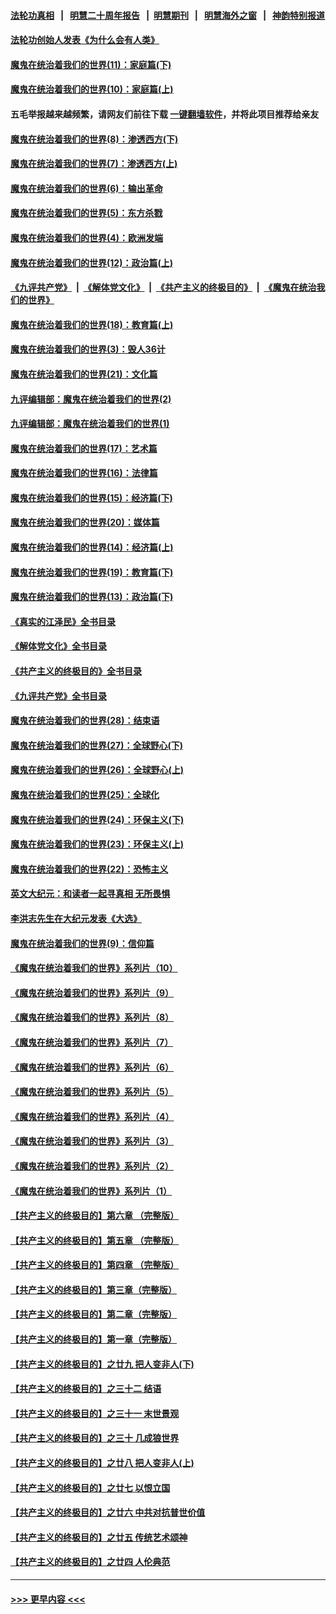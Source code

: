 #### [法轮功真相](https://github.com/gfw-breaker/truth/blob/master/README.md?t=0) &nbsp;&nbsp;|&nbsp;&nbsp; [明慧二十周年报告](https://github.com/gfw-breaker/mh-reports/blob/master/README.md?t=0) &nbsp;&nbsp;|&nbsp;&nbsp;[明慧期刊](https://github.com/gfw-breaker/mh-qikan) &nbsp;&nbsp;|&nbsp;&nbsp; [明慧海外之窗](https://github.com/gfw-breaker/mh-news/blob/master/README.md?t=0) &nbsp;&nbsp;|&nbsp;&nbsp; [神韵特别报道](https://github.com/gfw-breaker/mh-news/blob/master/shenyun.md?t=0)
#### [法轮功创始人发表《为什么会有人类》](../pages/nsc422/n13912117.md?t=03290043) 
#### [魔鬼在统治着我们的世界(11)：家庭篇(下)](../pages/nsc422/n10440961.md?t=03290043) 
#### [魔鬼在统治着我们的世界(10)：家庭篇(上)](../pages/nsc422/n10435448.md?t=03290043) 
#### 五毛举报越来越频繁，请网友们前往下载 [一键翻墙软件](https://github.com/gfw-breaker/ssr-accounts)，并将此项目推荐给亲友
#### [魔鬼在统治着我们的世界(8)：渗透西方(下)](../pages/nsc422/n10429603.md?t=03290043) 
#### [魔鬼在统治着我们的世界(7)：渗透西方(上)](../pages/nsc422/n10426013.md?t=03290043) 
#### [魔鬼在统治着我们的世界(6)：输出革命](../pages/nsc422/n10421536.md?t=03290043) 
#### [魔鬼在统治着我们的世界(5)：东方杀戮](../pages/nsc422/n10417707.md?t=03290043) 
#### [魔鬼在统治着我们的世界(4)：欧洲发端](../pages/nsc422/n10414890.md?t=03290043) 
#### [魔鬼在统治着我们的世界(12)：政治篇(上)](../pages/nsc422/n10444576.md?t=03290043) 
#### [《九评共产党》](https://github.com/begood0513/9ping.md/blob/master/README.md) &nbsp;|&nbsp; [《解体党文化》](../../../../jtdwh.md/blob/master/README.md)  &nbsp;|&nbsp; [《共产主义的终极目的》](../../../../gczydzjmd.md/blob/master/README.md) &nbsp;|&nbsp; [《魔鬼在统治我们的世界》](../../../../mgztzwmdsj.md/blob/master/README.md) 
#### [魔鬼在统治着我们的世界(18)：教育篇(上)](../pages/nsc422/n10526970.md?t=03290043) 
#### [魔鬼在统治着我们的世界(3)：毁人36计](../pages/nsc422/n10411583.md?t=03290043) 
#### [魔鬼在统治着我们的世界(21)：文化篇](../pages/nsc422/n10597706.md?t=03290043) 
#### [九评编辑部：魔鬼在统治着我们的世界(2)](../pages/nsc422/n10410036.md?t=03290043) 
#### [九评编辑部：魔鬼在统治着我们的世界(1)](../pages/nsc422/n10406825.md?t=03290043) 
#### [魔鬼在统治着我们的世界(17)：艺术篇](../pages/nsc422/n10499093.md?t=03290043) 
#### [魔鬼在统治着我们的世界(16)：法律篇](../pages/nsc422/n10485969.md?t=03290043) 
#### [魔鬼在统治着我们的世界(15)：经济篇(下)](../pages/nsc422/n10469975.md?t=03290043) 
#### [魔鬼在统治着我们的世界(20)：媒体篇](../pages/nsc422/n10586579.md?t=03290043) 
#### [魔鬼在统治着我们的世界(14)：经济篇(上)](../pages/nsc422/n10457370.md?t=03290043) 
#### [魔鬼在统治着我们的世界(19)：教育篇(下)](../pages/nsc422/n10564808.md?t=03290043) 
#### [魔鬼在统治着我们的世界(13)：政治篇(下)](../pages/nsc422/n10448270.md?t=03290043) 
#### [《真实的江泽民》全书目录](../pages/nsc422/n13721399.md?t=03290043) 
#### [《解体党文化》全书目录](../pages/nsc422/n13721157.md?t=03290043) 
#### [《共产主义的终极目的》全书目录](../pages/nsc422/n13721048.md?t=03290043) 
#### [《九评共产党》全书目录](../pages/nsc422/n13708085.md?t=03290043) 
#### [魔鬼在统治着我们的世界(28)：结束语](../pages/nsc422/n10936246.md?t=03290043) 
#### [魔鬼在统治着我们的世界(27)：全球野心(下)](../pages/nsc422/n10928319.md?t=03290043) 
#### [魔鬼在统治着我们的世界(26)：全球野心(上)](../pages/nsc422/n10900318.md?t=03290043) 
#### [魔鬼在统治着我们的世界(25)：全球化](../pages/nsc422/n10788205.md?t=03290043) 
#### [魔鬼在统治着我们的世界(24)：环保主义(下)](../pages/nsc422/n10695307.md?t=03290043) 
#### [魔鬼在统治着我们的世界(23)：环保主义(上)](../pages/nsc422/n10688613.md?t=03290043) 
#### [魔鬼在统治着我们的世界(22)：恐怖主义](../pages/nsc422/n10614727.md?t=03290043) 
#### [英文大纪元：和读者一起寻真相 无所畏惧](../pages/nsc422/n12542027.md?t=03290043) 
#### [李洪志先生在大纪元发表《大选》](../pages/nsc422/n12534746.md?t=03290043) 
#### [魔鬼在统治着我们的世界(9)：信仰篇](../pages/nsc422/n10432159.md?t=03290043) 
#### [《魔鬼在统治着我们的世界》系列片（10）](../pages/nsc422/n12292670.md?t=03290043) 
#### [《魔鬼在统治着我们的世界》系列片（9）](../pages/nsc422/n12290859.md?t=03290043) 
#### [《魔鬼在统治着我们的世界》系列片（8）](../pages/nsc422/n12287445.md?t=03290043) 
#### [《魔鬼在统治着我们的世界》系列片（7）](../pages/nsc422/n12283425.md?t=03290043) 
#### [《魔鬼在统治着我们的世界》系列片（6）](../pages/nsc422/n12282314.md?t=03290043) 
#### [《魔鬼在统治着我们的世界》系列片（5）](../pages/nsc422/n12281419.md?t=03290043) 
#### [《魔鬼在统治着我们的世界》系列片（4）](../pages/nsc422/n12274024.md?t=03290043) 
#### [《魔鬼在统治着我们的世界》系列片（3）](../pages/nsc422/n12271322.md?t=03290043) 
#### [《魔鬼在统治着我们的世界》系列片（2）](../pages/nsc422/n12269049.md?t=03290043) 
#### [《魔鬼在统治着我们的世界》系列片（1）](../pages/nsc422/n12267575.md?t=03290043) 
#### [【共产主义的终极目的】第六章 （完整版）](../pages/nsc422/n11428913.md?t=03290043) 
#### [【共产主义的终极目的】第五章 （完整版）](../pages/nsc422/n11428912.md?t=03290043) 
#### [【共产主义的终极目的】第四章 （完整版）](../pages/nsc422/n11428907.md?t=03290043) 
#### [【共产主义的终极目的】第三章（完整版）](../pages/nsc422/n11428848.md?t=03290043) 
#### [【共产主义的终极目的】第二章（完整版）](../pages/nsc422/n11428831.md?t=03290043) 
#### [【共产主义的终极目的】第一章（完整版）](../pages/nsc422/n11417651.md?t=03290043) 
#### [【共产主义的终极目的】之廿九 把人变非人(下)](../pages/nsc422/n11344140.md?t=03290043) 
#### [【共产主义的终极目的】之三十二 结语](../pages/nsc422/n11360535.md?t=03290043) 
#### [【共产主义的终极目的】之三十一 末世景观](../pages/nsc422/n11351129.md?t=03290043) 
#### [【共产主义的终极目的】之三十 几成狼世界](../pages/nsc422/n11348280.md?t=03290043) 
#### [【共产主义的终极目的】之廿八 把人变非人(上)](../pages/nsc422/n11340492.md?t=03290043) 
#### [【共产主义的终极目的】之廿七 以恨立国](../pages/nsc422/n11336944.md?t=03290043) 
#### [【共产主义的终极目的】之廿六 中共对抗普世价值](../pages/nsc422/n11324785.md?t=03290043) 
#### [【共产主义的终极目的】之廿五 传统艺术颂神](../pages/nsc422/n11296396.md?t=03290043) 
#### [【共产主义的终极目的】之廿四 人伦典范](../pages/nsc422/n11296397.md?t=03290043) 

----
#### [ >>> 更早内容 <<< ](../indexes/nsc422-earlier.md)
